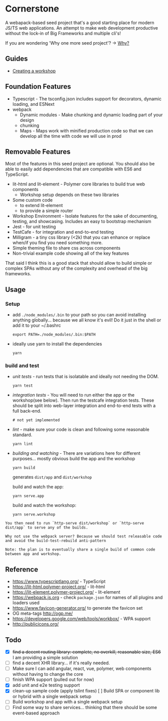 # Cornerstone

A webapack-based seed project that's a good starting place for modern JS/TS web applications. An attempt to make web development productive without the lock-in of Big Frameworks and multiple cli's!

If you are wondering 'Why one more seed project'? -> [Why?](documentation/WHY.md)

## Guides
* [Creating a workshop](documentation/WORKSHOP.md)

## Foundation Features

* Typescript - The tsconfig.json includes support for decorators, dynamic loading, and ESNext
* webpack
  * Dynamic modules - Make chunking and dynamic loading part of your design
  * chunking
  * Maps - Maps work with minified production code so that we can develop all the time with code we will use in prod

## Removable Features
Most of the features in this seed project are optional. You should also be able to easily add dependencies that are compatible with ES6 and TypeScript.

* lit-html and lit-element - Polymer core libraries to build true web components
    * Workshop setup depends on these two libraries
* Some custom code
  * to extend lit-element
  * to provide a simple router
* Workshop Environment - Isolate features for the sake of documenting, testing, and showcasing. Includes an easy to bootstrap mechanism
* Jest - for unit testing
* TestCafe - for integration and end-to-end testing
* Milligram - a tiny css library (<2k) that you can enhance or replace when/if you find you need something more.
* Simple theming file to share css across components
* Non-trivial example code showing all of the key features


That said I think this is a good stack that should allow to build simple or complex SPAs without any of the complexity and overhead of the big frameworks.

## Usage
### Setup
* add `./node_modules/.bin` to your path so you can avoid installing anything globally... because we all know it's evil! Do it just in the shell or add it to your ~/.bashrc

    ```
    export PATH=./node_modules/.bin:$PATH
    ```
* ideally use yarn to install the dependencies
    ```
    yarn
    ```

### build and test
* _unit tests_ - run tests that is isolatable and ideally not needing the DOM.
    ```
    yarn test
    ```
* _integration tests_ - You will need to run either the app or the workshop(see below). Then run the testcafe integration tests. These should be split into web-layer integration and end-to-end tests with a full back-end.
    ```
    # not yet implemented
    ```
* _lint_ - make sure your code is clean and following some reasonable standard.
    ```
    yarn lint
    ```
* _building and watching_ - There are variations here for different purposes... mostly obvious
    build the app and the workshop
    ```
    yarn build
    ```
    generates `dist/app` and `dist/workshop`

    build and watch the app:
    ```
    yarn serve.app
    ```
    build and watch the workshop:
    ```
    yarn serve.workshop
    ```

<!--TODO: this section is no longer true... although the underlying problem remains -->
    You then need to run `http-serve dist/workshop` or `http-serve dist/app` to serve any of the builds.

    Why not use the webpack server? Because we should test releasable code and avoid the build-test-rebuild anti-pattern

    Note: the plan is to eventually share a single build of common code between app and workshop.

## Reference
* https://www.typescriptlang.org/ - TypeScript
* https://lit-html.polymer-project.org/ - lit-html
* https://lit-element.polymer-project.org/ - lit-element
* https://webpack.js.org - check `package.json` for names of all plugins and loaders used
* https://www.favicon-generator.org/ to generate the favicon set
* OG meta-tags http://ogp.me/
* https://developers.google.com/web/tools/workbox/ - WPA support
* http://publicicons.org/


## Todo

- [x] ~~find a decent routing library: complete, no overkill, reasonable size, ES6~~ I am providing a simple solution
- [ ] find a decent XHR library... if it's really needed.
- [ ] Make sure I can add angular, react, vue, polymer, web components without having to change the core
- [ ] finish WPA support (pulled out for now)
- [x] add unit and e2e testing support
- [x] clean-up sample code (apply tslint fixes)
 [ ] Build SPA or component lib or hybrid with a single webpack setup
- [ ] Build workshop and app with a single webpack setup
- [ ] Find some way to share services... thinking that there should be some event-based approach
